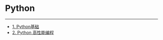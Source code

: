 # Python

---

- [1. Python基础](./1-Python基础/README.md)
- [2. Python 高性能编程](./2-Python高性能编程/README.md)
